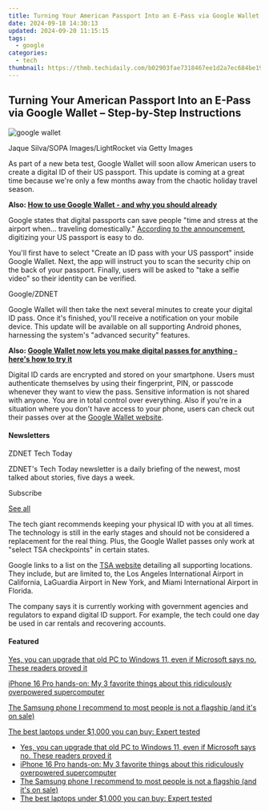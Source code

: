 ```yaml
---
title: Turning Your American Passport Into an E-Pass via Google Wallet – Step-by-Step Instructions
date: 2024-09-18 14:30:13
updated: 2024-09-20 11:15:15
tags:
  - google
categories:
  - tech
thumbnail: https://thmb.techidaily.com/b02903fae7318467ee1d2a7ec684be197bec9e28a2f1680afb2687afaf4dfa29.jpg
---
```


## Turning Your American Passport Into an E-Pass via Google Wallet – Step-by-Step Instructions

![google wallet](https://www.zdnet.com/a/img/resize/7fec1e9b38d6583c92d653ab83bfcfc8e692bb1e/2024/09/13/6c7b5752-8cc5-44f7-8ead-61b1d26b50d1/gettyimages-2167044349.jpg?auto=webp&width=1280)

Jaque Silva/SOPA Images/LightRocket via Getty Images

As part of a new beta test, Google Wallet will soon allow American users to create a digital ID of their US passport. This update is coming at a great time because we're only a few months away from the chaotic holiday travel season.

**Also: [How to use Google Wallet - and why you should already](https://www.zdnet.com/article/how-to-use-google-wallet-and-why-you-should/)**

Google states that digital passports can save people "time and stress at the airport when… traveling domestically." [According to the announcement](https://blog.google/products/google-pay/google-wallet-update-september-2024/), digitizing your US passport is easy to do. 

You'll first have to select "Create an ID pass with your US passport" inside Google Wallet. Next, the app will instruct you to scan the security chip on the back of your passport. Finally, users will be asked to "take a selfie video" so their identity can be verified.

Google/ZDNET

Google Wallet will then take the next several minutes to create your digital ID pass. Once it's finished, you'll receive a notification on your mobile device. This update will be available on all supporting Android phones, harnessing the system's "advanced security" features.

**Also: [Google Wallet now lets you make digital passes for anything - here's how to try it](https://www.zdnet.com/article/google-wallet-now-lets-you-make-digital-passes-for-anything-heres-how-to-try-it/)**

Digital ID cards are encrypted and stored on your smartphone. Users must authenticate themselves by using their fingerprint, PIN, or passcode whenever they want to view the pass. Sensitive information is not shared with anyone. You are in total control over everything. Also if you're in a situation where you don't have access to your phone, users can check out their passes over at the [Google Wallet website](https://wallet.google.com/wallet/home?utm%5Fsource=walletweb).

#### Newsletters

ZDNET Tech Today

ZDNET's Tech Today newsletter is a daily briefing of the newest, most talked about stories, five days a week.

 Subscribe

[See all](https://www.zdnet.com/newsletters/)

The tech giant recommends keeping your physical ID with you at all times. The technology is still in the early stages and should not be considered a replacement for the real thing. Plus, the Google Wallet passes only work at "select TSA checkpoints" in certain states.

Google links to a list on the [TSA website](https://www.tsa.gov/travel/digital-id/map) detailing all supporting locations. They include, but are limited to, the Los Angeles International Airport in California, LaGuardia Airport in New York, and Miami International Airport in Florida. 

The company says it is currently working with government agencies and regulators to expand digital ID support. For example, the tech could one day be used in car rentals and recovering accounts.

#### Featured

[Yes, you can upgrade that old PC to Windows 11, even if Microsoft says no. These readers proved it](https://www.zdnet.com/article/yes-you-can-upgrade-that-old-pc-to-windows-11-even-if-microsoft-says-no-these-readers-proved-it/ "Yes, you can upgrade that old PC to Windows 11, even if Microsoft says no. These readers proved it")

[iPhone 16 Pro hands-on: My 3 favorite things about this ridiculously overpowered supercomputer](https://www.zdnet.com/article/i-went-hands-on-with-iphone-16-pro-my-3-favorite-features-of-apples-pocket-supercomputer/ "iPhone 16 Pro hands-on: My 3 favorite things about this ridiculously overpowered supercomputer")

[The Samsung phone I recommend to most people is not a flagship (and it's on sale)](https://www.zdnet.com/article/the-samsung-phone-i-recommend-to-most-people-is-not-a-flagship-and-its-on-sale/ "The Samsung phone I recommend to most people is not a flagship (and it's on sale)")

[The best laptops under $1,000 you can buy: Expert tested](https://www.zdnet.com/article/best-laptop-under-1000/ "The best laptops under $1,000 you can buy: Expert tested")

* [Yes, you can upgrade that old PC to Windows 11, even if Microsoft says no. These readers proved it](https://www.zdnet.com/article/yes-you-can-upgrade-that-old-pc-to-windows-11-even-if-microsoft-says-no-these-readers-proved-it/ "Yes, you can upgrade that old PC to Windows 11, even if Microsoft says no. These readers proved it")
* [iPhone 16 Pro hands-on: My 3 favorite things about this ridiculously overpowered supercomputer](https://www.zdnet.com/article/i-went-hands-on-with-iphone-16-pro-my-3-favorite-features-of-apples-pocket-supercomputer/ "iPhone 16 Pro hands-on: My 3 favorite things about this ridiculously overpowered supercomputer")
* [The Samsung phone I recommend to most people is not a flagship (and it's on sale)](https://www.zdnet.com/article/the-samsung-phone-i-recommend-to-most-people-is-not-a-flagship-and-its-on-sale/ "The Samsung phone I recommend to most people is not a flagship (and it's on sale)")
* [The best laptops under $1,000 you can buy: Expert tested](https://www.zdnet.com/article/best-laptop-under-1000/ "The best laptops under $1,000 you can buy: Expert tested")

<ins class="adsbygoogle"
     style="display:block"
     data-ad-format="autorelaxed"
     data-ad-client="ca-pub-7571918770474297"
     data-ad-slot="1223367746"></ins>



<ins class="adsbygoogle"
     style="display:block"
     data-ad-client="ca-pub-7571918770474297"
     data-ad-slot="8358498916"
     data-ad-format="auto"
     data-full-width-responsive="true"></ins>
